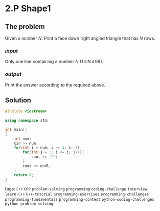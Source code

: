 # 2.P Shape1

## The problem
Given a number *N*. Print a face down right angled triangle that has *N* rows.

### *input*
Only one line containing a number N (1 ≤ N ≤ 99).
### *output*
Print the answer according to the required above.

## Solution

```C++
#include <iostream>
 
using namespace std;
 
int main()
{
    int num;
    cin >> num;
    for(int i = num; i >= 1; i--){
        for(int j = 1; j <= i; j++){
            cout << '*';
        }
        cout << endl;
    }
    return 0;
}
```

tags: `C++`  `CPP`  `problem-solving`  `programming`  `coding-challenge`  `interview`
`learn-C++`  `C++-tutorial`  `programming-exercises`  `programming-challenges`  `programming-fundamentals`
`programming-contest`  `python-coding-challenges`  `python-problem-solving`
